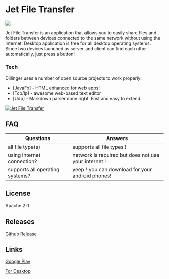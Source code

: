 # Jet File Transfer 
![](https://media.giphy.com/media/Y3N5j2w8f5gsaCgjL1/giphy.gif)

Jet File Transfer is an application that allows you to easily share files and folders between devices connected to the same network without using the Internet. Desktop application is free for all desktop operating systems. Since two devices launched as server and client can find each other automatically, just press a button!

### Tech

Dillinger uses a number of open source projects to work properly:

* [JavaFx] - HTML enhanced for web apps!
* [Tcp/Ip] - awesome web-based text editor
* [Udp] - Markdown parser done right. Fast and easy to extend.



[![Jet File Transfer](https://img.youtube.com/vi/g4C_jfIkYe4/0.jpg)](https://www.youtube.com/watch?v=g4C_jfIkYe4)


## FAQ

| Questions  | Answers |
| ------ | ----------- |
| all file type(s)   | supports all file types !  |
| using internet connection? | network is required but does not use your internet ! |
| supports all operating systems?    | yeep ! you can download for your android phones! |

License
----
Apache 2.0

## Releases

[Github Release](https://github.com/erdemkosk/jet-file-transfer/releases/tag/1.0.0.0)


## Links

[Google Play](https://play.google.com/store/apps/details?id=com.jetfiletransfer.mek.jetfiletransfer&hl=tr)

[For Desktop](https://sourceforge.net/projects/jet-file-transfer/)

